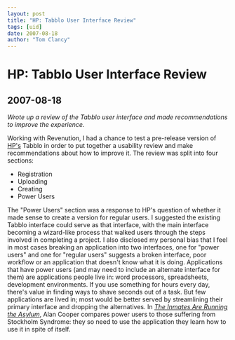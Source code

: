 ```yaml
---
layout: post
title: "HP: Tabblo User Interface Review"
tags: [uid]
date: 2007-08-18
author: "Tom Clancy"
---
```


# HP: Tabblo User Interface Review

## 2007-08-18

_Wrote up a review of the Tabblo user interface and made recommendations to improve the experience._

<p>Working with Revenution, I had a chance to test a pre-release version of <a href="http://www.hp.com/">HP's</a> Tabblo in order to put together a usability review and make recommendations about how to improve it. The review was split into four sections:</p>
<ul>
<li>Registration</li>
<li>Uploading</li>
<li>Creating</li>
<li>Power Users</li>
</ul>
<p>The "Power Users" section was a response to HP's question of whether it made sense to create a version for regular users. I suggested the existing Tabblo interface could serve as that interface, with the main interface becoming a wizard-like process that walked users through the steps involved in completing a project. I also disclosed my personal bias that I feel in most cases breaking an application into two interfaces, one for "power users" and one for "regular users" suggests a broken interface, poor workflow or an application that doesn't know what it is doing. Applications that have power users (and may need to include an alternate interface for them) are applications people live in: word processors, spreadsheets, development environments. If you use something for hours every day, there's value in finding ways to shave seconds out of a task. But few applications are lived in; most would be better served by streamlining their primary interface and dropping the alternatives. In&nbsp;<em><a href="http://www.amazon.com/Inmates-Are-Running-Asylum-Products/dp/0672326140/ref=sr_1_1?ie=UTF8&amp;s=books&amp;qid=1276792973&amp;sr=8-1">The Inmates Are Running the Asylum</a></em>, Alan Cooper&nbsp;compares power users to those suffering from Stockholm Syndrome: they so need to use the application they learn how to use it in spite of itself.&nbsp;</p>

